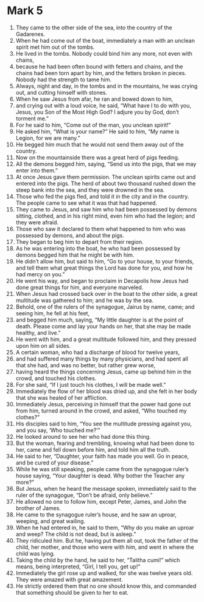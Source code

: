 ﻿
# Mark 5
1. They came to the other side of the sea, into the country of the Gadarenes. 
2. When he had come out of the boat, immediately a man with an unclean spirit met him out of the tombs. 
3. He lived in the tombs. Nobody could bind him any more, not even with chains, 
4. because he had been often bound with fetters and chains, and the chains had been torn apart by him, and the fetters broken in pieces. Nobody had the strength to tame him. 
5. Always, night and day, in the tombs and in the mountains, he was crying out, and cutting himself with stones. 
6. When he saw Jesus from afar, he ran and bowed down to him, 
7. and crying out with a loud voice, he said, “What have I to do with you, Jesus, you Son of the Most High God? I adjure you by God, don’t torment me.” 
8. For he said to him, “Come out of the man, you unclean spirit!” 
9. He asked him, “What is your name?” He said to him, “My name is Legion, for we are many.” 
10. He begged him much that he would not send them away out of the country. 
11. Now on the mountainside there was a great herd of pigs feeding. 
12. All the demons begged him, saying, “Send us into the pigs, that we may enter into them.” 
13. At once Jesus gave them permission. The unclean spirits came out and entered into the pigs. The herd of about two thousand rushed down the steep bank into the sea, and they were drowned in the sea. 
14. Those who fed the pigs fled, and told it in the city and in the country. The people came to see what it was that had happened. 
15. They came to Jesus, and saw him who had been possessed by demons sitting, clothed, and in his right mind, even him who had the legion; and they were afraid. 
16. Those who saw it declared to them what happened to him who was possessed by demons, and about the pigs. 
17. They began to beg him to depart from their region. 
18. As he was entering into the boat, he who had been possessed by demons begged him that he might be with him. 
19. He didn’t allow him, but said to him, “Go to your house, to your friends, and tell them what great things the Lord has done for you, and how he had mercy on you.” 
20. He went his way, and began to proclaim in Decapolis how Jesus had done great things for him, and everyone marveled. 
21. When Jesus had crossed back over in the boat to the other side, a great multitude was gathered to him; and he was by the sea. 
22. Behold, one of the rulers of the synagogue, Jairus by name, came; and seeing him, he fell at his feet, 
23. and begged him much, saying, “My little daughter is at the point of death. Please come and lay your hands on her, that she may be made healthy, and live.” 
24. He went with him, and a great multitude followed him, and they pressed upon him on all sides. 
25. A certain woman, who had a discharge of blood for twelve years, 
26. and had suffered many things by many physicians, and had spent all that she had, and was no better, but rather grew worse, 
27. having heard the things concerning Jesus, came up behind him in the crowd, and touched his clothes. 
28. For she said, “If I just touch his clothes, I will be made well.” 
29. Immediately the flow of her blood was dried up, and she felt in her body that she was healed of her affliction. 
30. Immediately Jesus, perceiving in himself that the power had gone out from him, turned around in the crowd, and asked, “Who touched my clothes?” 
31. His disciples said to him, “You see the multitude pressing against you, and you say, ‘Who touched me?’” 
32. He looked around to see her who had done this thing. 
33. But the woman, fearing and trembling, knowing what had been done to her, came and fell down before him, and told him all the truth. 
34. He said to her, “Daughter, your faith has made you well. Go in peace, and be cured of your disease.” 
35. While he was still speaking, people came from the synagogue ruler’s house saying, “Your daughter is dead. Why bother the Teacher any more?” 
36. But Jesus, when he heard the message spoken, immediately said to the ruler of the synagogue, “Don’t be afraid, only believe.” 
37. He allowed no one to follow him, except Peter, James, and John the brother of James. 
38. He came to the synagogue ruler’s house, and he saw an uproar, weeping, and great wailing. 
39. When he had entered in, he said to them, “Why do you make an uproar and weep? The child is not dead, but is asleep.” 
40. They ridiculed him. But he, having put them all out, took the father of the child, her mother, and those who were with him, and went in where the child was lying. 
41. Taking the child by the hand, he said to her, “Talitha cumi!” which means, being interpreted, “Girl, I tell you, get up!” 
42. Immediately the girl rose up and walked, for she was twelve years old. They were amazed with great amazement. 
43. He strictly ordered them that no one should know this, and commanded that something should be given to her to eat. 
